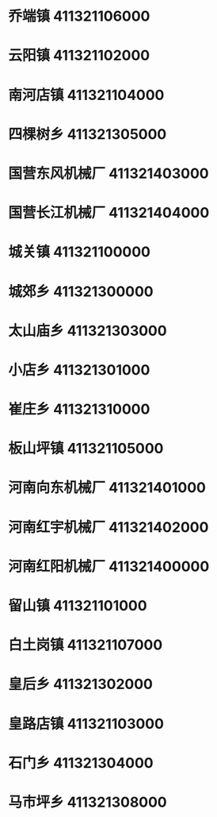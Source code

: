 # 乔端镇 411321106000
# 云阳镇 411321102000
# 南河店镇 411321104000
# 四棵树乡 411321305000
# 国营东风机械厂 411321403000
# 国营长江机械厂 411321404000
# 城关镇 411321100000
# 城郊乡 411321300000
# 太山庙乡 411321303000
# 小店乡 411321301000
# 崔庄乡 411321310000
# 板山坪镇 411321105000
# 河南向东机械厂 411321401000
# 河南红宇机械厂 411321402000
# 河南红阳机械厂 411321400000
# 留山镇 411321101000
# 白土岗镇 411321107000
# 皇后乡 411321302000
# 皇路店镇 411321103000
# 石门乡 411321304000
# 马市坪乡 411321308000
